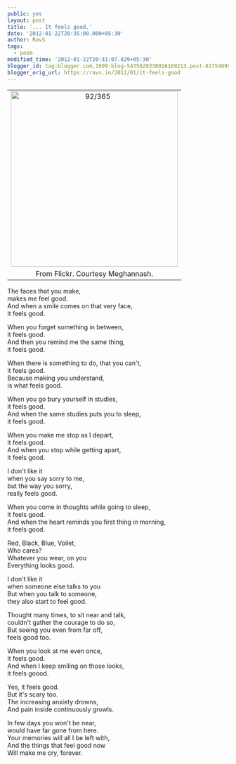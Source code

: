 ```yaml
---
public: yes
layout: post
title: '... It feels good.'
date: '2012-01-22T20:35:00.000+05:30'
author: RavS
tags:
  - poem 
modified_time: '2012-01-22T20:41:07.829+05:30'
blogger_id: tag:blogger.com,1999:blog-5435629330016169213.post-8175489913628941322
blogger_orig_url: https://ravs.in/2012/01/it-feels-good
---
```


<table align="center" cellpadding="0" cellspacing="0" class="tr-caption-container" style="margin-left: auto; margin-right: auto; text-align: center;"><tbody><tr><td style="text-align: center;"><a href="http://www.flickr.com/photos/megnphotography/5584533992/" style="margin-left: auto; margin-right: auto;" title="92/365 by meghannash, on Flickr"><img alt="92/365" height="400" src="http://farm6.staticflickr.com/5269/5584533992_c381dfc8f1.jpg" width="380"></a></td></tr><tr><td class="tr-caption" style="text-align: center;">From Flickr. Courtesy Meghannash.</td></tr></tbody></table>

The faces that you make,  
makes me feel good.  
And when a smile comes on that very face,  
it feels good.

When you forget something in between,  
it feels good.  
And then you remind me the same thing,  
it feels good.

When there is something to do, that you can't,  
it feels good.  
Because making you understand,  
is what feels good.

When you go bury yourself in studies,  
it feels good.  
And when the same studies puts you to sleep,  
it feels good.

When you make me stop as I depart,  
it feels good.  
And when you stop while getting apart,  
it feels good.

I don't like it   
when you say sorry to me,  
but the way you sorry,  
really feels good.

When you come in thoughts while going to sleep,  
it feels good.  
And when the heart reminds you first thing in morning,  
it feels good.

Red, Black, Blue, Voilet,  
Who cares?  
Whatever you wear, on you  
Everything looks good.

I don't like it   
when someone else talks to you  
But when you talk to someone,  
they also start to feel good.

Thought many times, to sit near and talk,  
couldn't gather the courage to do so,  
But seeing you even from far off,  
feels good too.

When you look at me even once,  
it feels good.  
And when I keep smiling on those looks,  
it feels goood.

Yes, it feels good.  
But it's scary too.  
The increasing anxiety drowns,  
And pain inside continuously growls.

In few days you won't be near,  
would have far gone from here.  
Your memories will all I be left with,  
And the things that feel good now  
Will make me cry, forever.
